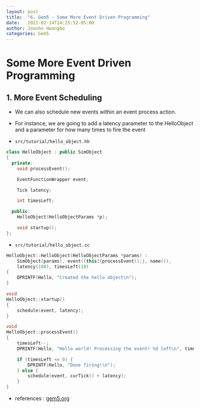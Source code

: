 ```yaml
---
layout: post
title:  "6. Gem5 - Some More Event Driven Programming" 
date:   2021-02-14T14:25:52-05:00
author: Joonho Hwangbo 
categories: Gem5
---
```


# Some More Event Driven Programming

## 1. More Event Scheduling
- We can also schedule new events within an event process action.
- For instance, we are going to add a latency parameter to the HelloObject and a parameter for how many times to fire the event

- ``` src/tutorial/hello_object.hh ```

```cpp
class HelloObject : public SimObject
{
  private:
    void processEvent();

    EventFunctionWrapper event;

    Tick latency;

    int timesLeft;

  public:
    HelloObject(HelloObjectParams *p);

    void startup();
};
```

- ```src/tutorial/hello_object.cc```

```cpp
HelloObject::HelloObject(HelloObjectParams *params) :
    SimObject(params), event([this]{processEvent();}, name()),
    latency(100), timesLeft(10)
{
    DPRINTF(Hello, "Created the hello object\n");
}

void
HelloObject::startup()
{
    schedule(event, latency);
}

void
HelloObject::processEvent()
{
    timesLeft--;
    DPRINTF(Hello, "Hello world! Processing the event! %d left\n", timesLeft);

    if (timesLeft <= 0) {
        DPRINTF(Hello, "Done firing!\n");
    } else {
        schedule(event, curTick() + latency);
    }
}
```




- references : [gem5.org](https://www.gem5.org/documentation)



